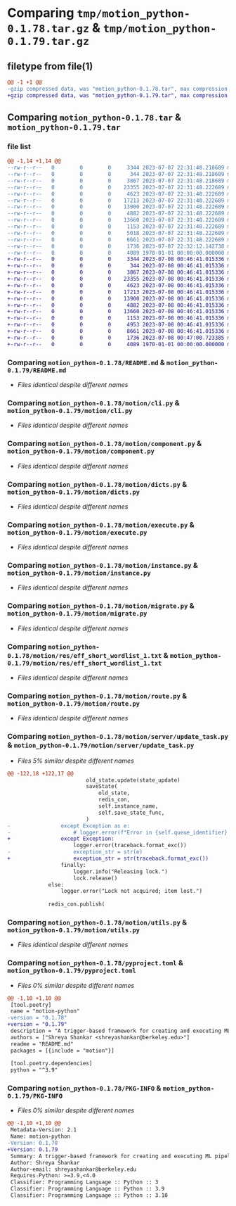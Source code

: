 # Comparing `tmp/motion_python-0.1.78.tar.gz` & `tmp/motion_python-0.1.79.tar.gz`

## filetype from file(1)

```diff
@@ -1 +1 @@
-gzip compressed data, was "motion_python-0.1.78.tar", max compression
+gzip compressed data, was "motion_python-0.1.79.tar", max compression
```

## Comparing `motion_python-0.1.78.tar` & `motion_python-0.1.79.tar`

### file list

```diff
@@ -1,14 +1,14 @@
--rw-r--r--   0        0        0     3344 2023-07-07 22:31:48.218689 motion_python-0.1.78/README.md
--rw-r--r--   0        0        0      344 2023-07-07 22:31:48.218689 motion_python-0.1.78/motion/__init__.py
--rw-r--r--   0        0        0     3867 2023-07-07 22:31:48.218689 motion_python-0.1.78/motion/cli.py
--rw-r--r--   0        0        0    23355 2023-07-07 22:31:48.222689 motion_python-0.1.78/motion/component.py
--rw-r--r--   0        0        0     4623 2023-07-07 22:31:48.222689 motion_python-0.1.78/motion/dicts.py
--rw-r--r--   0        0        0    17213 2023-07-07 22:31:48.222689 motion_python-0.1.78/motion/execute.py
--rw-r--r--   0        0        0    13900 2023-07-07 22:31:48.222689 motion_python-0.1.78/motion/instance.py
--rw-r--r--   0        0        0     4882 2023-07-07 22:31:48.222689 motion_python-0.1.78/motion/migrate.py
--rw-r--r--   0        0        0    13660 2023-07-07 22:31:48.222689 motion_python-0.1.78/motion/res/eff_short_wordlist_1.txt
--rw-r--r--   0        0        0     1153 2023-07-07 22:31:48.222689 motion_python-0.1.78/motion/route.py
--rw-r--r--   0        0        0     5018 2023-07-07 22:31:48.222689 motion_python-0.1.78/motion/server/update_task.py
--rw-r--r--   0        0        0     8661 2023-07-07 22:31:48.222689 motion_python-0.1.78/motion/utils.py
--rw-r--r--   0        0        0     1736 2023-07-07 22:32:12.142738 motion_python-0.1.78/pyproject.toml
--rw-r--r--   0        0        0     4089 1970-01-01 00:00:00.000000 motion_python-0.1.78/PKG-INFO
+-rw-r--r--   0        0        0     3344 2023-07-08 00:46:41.015336 motion_python-0.1.79/README.md
+-rw-r--r--   0        0        0      344 2023-07-08 00:46:41.015336 motion_python-0.1.79/motion/__init__.py
+-rw-r--r--   0        0        0     3867 2023-07-08 00:46:41.015336 motion_python-0.1.79/motion/cli.py
+-rw-r--r--   0        0        0    23355 2023-07-08 00:46:41.015336 motion_python-0.1.79/motion/component.py
+-rw-r--r--   0        0        0     4623 2023-07-08 00:46:41.015336 motion_python-0.1.79/motion/dicts.py
+-rw-r--r--   0        0        0    17213 2023-07-08 00:46:41.015336 motion_python-0.1.79/motion/execute.py
+-rw-r--r--   0        0        0    13900 2023-07-08 00:46:41.015336 motion_python-0.1.79/motion/instance.py
+-rw-r--r--   0        0        0     4882 2023-07-08 00:46:41.015336 motion_python-0.1.79/motion/migrate.py
+-rw-r--r--   0        0        0    13660 2023-07-08 00:46:41.015336 motion_python-0.1.79/motion/res/eff_short_wordlist_1.txt
+-rw-r--r--   0        0        0     1153 2023-07-08 00:46:41.015336 motion_python-0.1.79/motion/route.py
+-rw-r--r--   0        0        0     4953 2023-07-08 00:46:41.015336 motion_python-0.1.79/motion/server/update_task.py
+-rw-r--r--   0        0        0     8661 2023-07-08 00:46:41.015336 motion_python-0.1.79/motion/utils.py
+-rw-r--r--   0        0        0     1736 2023-07-08 00:47:00.723385 motion_python-0.1.79/pyproject.toml
+-rw-r--r--   0        0        0     4089 1970-01-01 00:00:00.000000 motion_python-0.1.79/PKG-INFO
```

### Comparing `motion_python-0.1.78/README.md` & `motion_python-0.1.79/README.md`

 * *Files identical despite different names*

### Comparing `motion_python-0.1.78/motion/cli.py` & `motion_python-0.1.79/motion/cli.py`

 * *Files identical despite different names*

### Comparing `motion_python-0.1.78/motion/component.py` & `motion_python-0.1.79/motion/component.py`

 * *Files identical despite different names*

### Comparing `motion_python-0.1.78/motion/dicts.py` & `motion_python-0.1.79/motion/dicts.py`

 * *Files identical despite different names*

### Comparing `motion_python-0.1.78/motion/execute.py` & `motion_python-0.1.79/motion/execute.py`

 * *Files identical despite different names*

### Comparing `motion_python-0.1.78/motion/instance.py` & `motion_python-0.1.79/motion/instance.py`

 * *Files identical despite different names*

### Comparing `motion_python-0.1.78/motion/migrate.py` & `motion_python-0.1.79/motion/migrate.py`

 * *Files identical despite different names*

### Comparing `motion_python-0.1.78/motion/res/eff_short_wordlist_1.txt` & `motion_python-0.1.79/motion/res/eff_short_wordlist_1.txt`

 * *Files identical despite different names*

### Comparing `motion_python-0.1.78/motion/route.py` & `motion_python-0.1.79/motion/route.py`

 * *Files identical despite different names*

### Comparing `motion_python-0.1.78/motion/server/update_task.py` & `motion_python-0.1.79/motion/server/update_task.py`

 * *Files 5% similar despite different names*

```diff
@@ -122,18 +122,17 @@
                         old_state.update(state_update)
                         saveState(
                             old_state,
                             redis_con,
                             self.instance_name,
                             self.save_state_func,
                         )
-                except Exception as e:
-                    # logger.error(f"Error in {self.queue_identifier} fit: {e}")
+                except Exception:
                     logger.error(traceback.format_exc())
-                    exception_str = str(e)
+                    exception_str = str(traceback.format_exc())
                 finally:
                     logger.info("Releasing lock.")
                     lock.release()
             else:
                 logger.error("Lock not acquired; item lost.")
 
             redis_con.publish(
```

### Comparing `motion_python-0.1.78/motion/utils.py` & `motion_python-0.1.79/motion/utils.py`

 * *Files identical despite different names*

### Comparing `motion_python-0.1.78/pyproject.toml` & `motion_python-0.1.79/pyproject.toml`

 * *Files 0% similar despite different names*

```diff
@@ -1,10 +1,10 @@
 [tool.poetry]
 name = "motion-python"
-version = "0.1.78"
+version = "0.1.79"
 description = "A trigger-based framework for creating and executing ML pipelines."
 authors = ["Shreya Shankar <shreyashankar@berkeley.edu>"]
 readme = "README.md"
 packages = [{include = "motion"}]
 
 [tool.poetry.dependencies]
 python = "^3.9"
```

### Comparing `motion_python-0.1.78/PKG-INFO` & `motion_python-0.1.79/PKG-INFO`

 * *Files 0% similar despite different names*

```diff
@@ -1,10 +1,10 @@
 Metadata-Version: 2.1
 Name: motion-python
-Version: 0.1.78
+Version: 0.1.79
 Summary: A trigger-based framework for creating and executing ML pipelines.
 Author: Shreya Shankar
 Author-email: shreyashankar@berkeley.edu
 Requires-Python: >=3.9,<4.0
 Classifier: Programming Language :: Python :: 3
 Classifier: Programming Language :: Python :: 3.9
 Classifier: Programming Language :: Python :: 3.10
```

